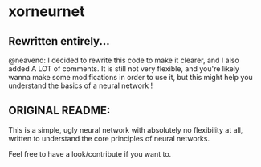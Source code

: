 # xorneurnet

## Rewritten entirely...

@neavend: I decided to rewrite this code to make it clearer, and I also added A LOT of comments.
It is still not very flexible, and you're likely wanna make some modifications in order to use it,
but this might help you understand the basics of a neural network !

## ORIGINAL README:

This is a simple, ugly neural network with absolutely no
flexibility at all, written to understand the core principles
of neural networks.

Feel free to have a look/contribute if you want to.
